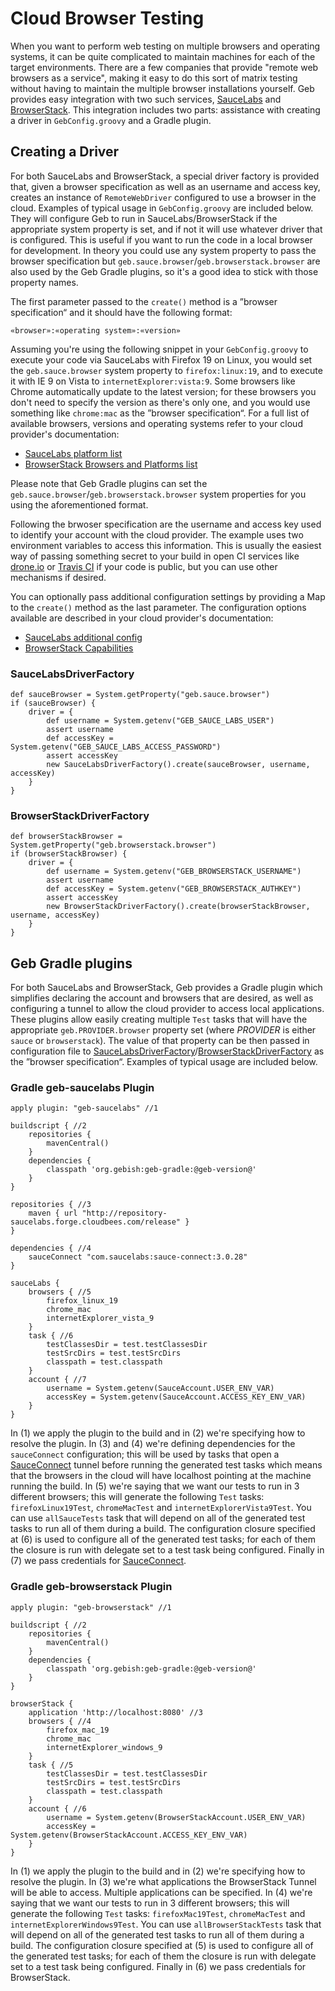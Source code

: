 # Cloud Browser Testing

When you want to perform web testing on multiple browsers and operating systems, it can be quite complicated to maintain machines for each of the target environments. There are a few companies that provide "remote web browsers as a service", making it easy to do this sort of matrix testing without having to maintain the multiple browser installations yourself. Geb provides easy integration with two such services, [SauceLabs](https://saucelabs.com/) and [BrowserStack](http://www.browserstack.com/). This integration includes two parts: assistance with creating a driver in `GebConfig.groovy` and a Gradle plugin.

## Creating a Driver

For both SauceLabs and BrowserStack, a special driver factory is provided that, given a browser specification as well as an username and access key, creates an instance of `RemoteWebDriver` configured to use a browser in the cloud. Examples of typical usage in `GebConfig.groovy` are included below. They will configure Geb to run in SauceLabs/BrowserStack if the appropriate system property is set, and if not it will use whatever driver that is configured. This is useful if you want to run the code in a local browser for development. In theory you could use any system property to pass the browser specification but `geb.sauce.browser`/`geb.browserstack.browser` are also used by the Geb Gradle plugins, so it's a good idea to stick with those property names.

The first parameter passed to the `create()` method is a ”browser specification“ and it should have the following format:

	«browser»:«operating system»:«version»

Assuming you're using the following snippet in your `GebConfig.groovy` to execute your code via SauceLabs with Firefox 19 on Linux, you would set the `geb.sauce.browser` system property to `firefox:linux:19`, and to execute it with IE 9 on Vista to `internetExplorer:vista:9`. Some browsers like Chrome automatically update to the latest version; for these browsers you don't need to specify the version as there's only one, and you would use something like `chrome:mac` as the ”browser specification“. For a full list of available browsers, versions and operating systems refer to your cloud provider's documentation:

* [SauceLabs platform list](https://saucelabs.com/docs/platforms/webdriver)
* [BrowserStack Browsers and Platforms list](http://www.browserstack.com/list-of-browsers-and-platforms?product=automate)

Please note that Geb Gradle plugins can set the `geb.sauce.browser`/`geb.browserstack.browser` system properties for you using the aforementioned format.

Following the brwoser specification are the username and access key used to identify your account with the cloud provider. The example uses two environment variables to access this information. This is usually the easiest way of passing something secret to your build in open CI services like [drone.io](https://drone.io/) or [Travis CI](https://travis-ci.org/) if your code is public, but you can use other mechanisms if desired.

You can optionally pass additional configuration settings by providing a Map to the `create()` method as the last parameter. The configuration options available are described in your cloud provider's documentation:

* [SauceLabs additional config](https://saucelabs.com/docs/additional-config)
* [BrowserStack Capabilities](http://www.browserstack.com/automate/capabilities)

### SauceLabsDriverFactory

	def sauceBrowser = System.getProperty("geb.sauce.browser")
	if (sauceBrowser) {
		driver = {
			def username = System.getenv("GEB_SAUCE_LABS_USER")
			assert username
			def accessKey = System.getenv("GEB_SAUCE_LABS_ACCESS_PASSWORD")
			assert accessKey
			new SauceLabsDriverFactory().create(sauceBrowser, username, accessKey)
		}
	}

### BrowserStackDriverFactory

	def browserStackBrowser = System.getProperty("geb.browserstack.browser")
	if (browserStackBrowser) {
		driver = {
			def username = System.getenv("GEB_BROWSERSTACK_USERNAME")
			assert username
			def accessKey = System.getenv("GEB_BROWSERSTACK_AUTHKEY")
			assert accessKey
			new BrowserStackDriverFactory().create(browserStackBrowser, username, accessKey)
		}
	}

## Geb Gradle plugins

For both SauceLabs and BrowserStack, Geb provides a Gradle plugin which simplifies declaring the account and browsers that are desired, as well as configuring a tunnel to allow the cloud provider to access local applications. These plugins allow easily creating multiple `Test` tasks that will have the appropriate `geb.PROVIDER.browser` property set (where *PROVIDER* is either `sauce` or `browserstack`). The value of that property can be then passed in configuration file to [SauceLabsDriverFactory](#saucelabsdriverfactory)/[BrowserStackDriverFactory](#browserstackdriverfactory) as the ”browser specification“. Examples of typical usage are included below.

### Gradle geb-saucelabs Plugin

	apply plugin: "geb-saucelabs" //1

	buildscript { //2
		repositories {
			mavenCentral()
		}
		dependencies {
			classpath 'org.gebish:geb-gradle:@geb-version@'
		}
	}

	repositories { //3
		maven { url "http://repository-saucelabs.forge.cloudbees.com/release" }
	}

	dependencies { //4
		sauceConnect "com.saucelabs:sauce-connect:3.0.28"
	}

	sauceLabs {
		browsers { //5
			firefox_linux_19
			chrome_mac
			internetExplorer_vista_9
		}
		task { //6
			testClassesDir = test.testClassesDir
			testSrcDirs = test.testSrcDirs
			classpath = test.classpath
		}
		account { //7
			username = System.getenv(SauceAccount.USER_ENV_VAR)
			accessKey = System.getenv(SauceAccount.ACCESS_KEY_ENV_VAR)
		}
	}

In (1) we apply the plugin to the build and in (2) we're specifying how to resolve the plugin.
In (3) and (4) we're defining dependencies for the `sauceConnect` configuration; this will be used by tasks that open a [SauceConnect](https://saucelabs.com/docs/connect) tunnel before running the generated test tasks which means that the browsers in the cloud will have localhost pointing at the machine running the build.
In (5) we're saying that we want our tests to run in 3 different browsers; this will generate the following `Test` tasks: `firefoxLinux19Test`, `chromeMacTest` and `internetExplorerVista9Test`.
You can use `allSauceTests` task that will depend on all of the generated test tasks to run all of them during a build.
The configuration closure specified at (6) is used to configure all of the generated test tasks; for each of them the closure is run with delegate set to a test task being configured.
Finally in (7) we pass credentials for [SauceConnect](https://saucelabs.com/docs/connect).

### Gradle geb-browserstack Plugin

	apply plugin: "geb-browserstack" //1

	buildscript { //2
		repositories {
			mavenCentral()
		}
		dependencies {
			classpath 'org.gebish:geb-gradle:@geb-version@'
		}
	}

	browserStack {
		application 'http://localhost:8080' //3
		browsers { //4
			firefox_mac_19
			chrome_mac
			internetExplorer_windows_9
		}
		task { //5
			testClassesDir = test.testClassesDir
			testSrcDirs = test.testSrcDirs
			classpath = test.classpath
		}
		account { //6
			username = System.getenv(BrowserStackAccount.USER_ENV_VAR)
			accessKey = System.getenv(BrowserStackAccount.ACCESS_KEY_ENV_VAR)
		}
	}

In (1) we apply the plugin to the build and in (2) we're specifying how to resolve the plugin.
In (3) we're what applications the BrowserStack Tunnel will be able to access.
Multiple applications can be specified.
In (4) we're saying that we want our tests to run in 3 different browsers; this will generate the following `Test` tasks: `firefoxMac19Test`, `chromeMacTest` and `internetExplorerWindows9Test`.
You can use `allBrowserStackTests` task that will depend on all of the generated test tasks to run all of them during a build.
The configuration closure specified at (5) is used to configure all of the generated test tasks; for each of them the closure is run with delegate set to a test task being configured.
Finally in (6) we pass credentials for BrowserStack.
